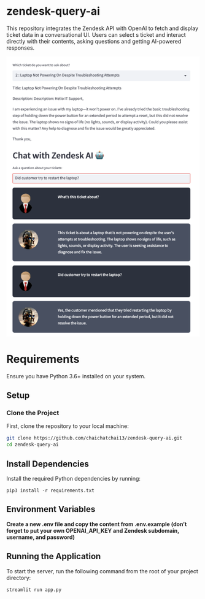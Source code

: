 # zendesk-query-ai
This repository integrates the Zendesk API with OpenAI to fetch and display ticket data in a conversational UI. Users can select s ticket and interact directly with their contents, asking questions and getting AI-powered responses.

![ZendeskDemoScreenShot.png](ZendeskDemoScreenShot.png)

# Requirements

Ensure you have Python 3.6+ installed on your system.

## Setup

### Clone the Project

First, clone the repository to your local machine:

```bash
git clone https://github.com/chaichatchai13/zendesk-query-ai.git
cd zendesk-query-ai
```

## Install Dependencies
Install the required Python dependencies by running:
```
pip3 install -r requirements.txt
```

## Environment Variables
**Create a new .env file and copy the content from .env.example (don’t forget to put your own OPENAI_API_KEY and Zendesk subdomain, username, and password)**

## Running the Application
To start the server, run the following command from the root of your project directory:
```
streamlit run app.py
```